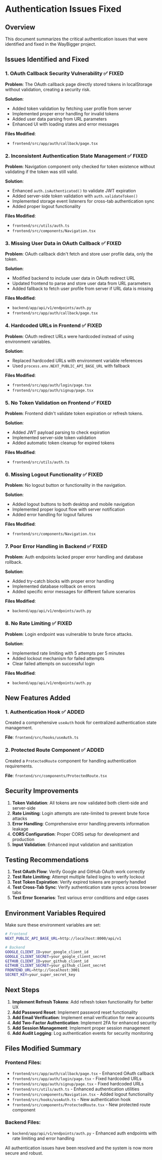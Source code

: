 # Authentication Issues Fixed

## Overview
This document summarizes the critical authentication issues that were identified and fixed in the WayBigger project.

## Issues Identified and Fixed

### 1. **OAuth Callback Security Vulnerability** ✅ FIXED
**Problem**: The OAuth callback page directly stored tokens in localStorage without validation, creating a security risk.

**Solution**: 
- Added token validation by fetching user profile from server
- Implemented proper error handling for invalid tokens
- Added user data parsing from URL parameters
- Enhanced UI with loading states and error messages

**Files Modified**:
- `frontend/src/app/auth/callback/page.tsx`

### 2. **Inconsistent Authentication State Management** ✅ FIXED
**Problem**: Navigation component only checked for token existence without validating if the token was still valid.

**Solution**:
- Enhanced `auth.isAuthenticated()` to validate JWT expiration
- Added server-side token validation with `auth.validateToken()`
- Implemented storage event listeners for cross-tab authentication sync
- Added proper logout functionality

**Files Modified**:
- `frontend/src/utils/auth.ts`
- `frontend/src/components/Navigation.tsx`

### 3. **Missing User Data in OAuth Callback** ✅ FIXED
**Problem**: OAuth callback didn't fetch and store user profile data, only the token.

**Solution**:
- Modified backend to include user data in OAuth redirect URL
- Updated frontend to parse and store user data from URL parameters
- Added fallback to fetch user profile from server if URL data is missing

**Files Modified**:
- `backend/app/api/v1/endpoints/auth.py`
- `frontend/src/app/auth/callback/page.tsx`

### 4. **Hardcoded URLs in Frontend** ✅ FIXED
**Problem**: OAuth redirect URLs were hardcoded instead of using environment variables.

**Solution**:
- Replaced hardcoded URLs with environment variable references
- Used `process.env.NEXT_PUBLIC_API_BASE_URL` with fallback

**Files Modified**:
- `frontend/src/app/auth/login/page.tsx`
- `frontend/src/app/auth/signup/page.tsx`

### 5. **No Token Validation on Frontend** ✅ FIXED
**Problem**: Frontend didn't validate token expiration or refresh tokens.

**Solution**:
- Added JWT payload parsing to check expiration
- Implemented server-side token validation
- Added automatic token cleanup for expired tokens

**Files Modified**:
- `frontend/src/utils/auth.ts`

### 6. **Missing Logout Functionality** ✅ FIXED
**Problem**: No logout button or functionality in the navigation.

**Solution**:
- Added logout buttons to both desktop and mobile navigation
- Implemented proper logout flow with server notification
- Added error handling for logout failures

**Files Modified**:
- `frontend/src/components/Navigation.tsx`

### 7. **Poor Error Handling in Backend** ✅ FIXED
**Problem**: Auth endpoints lacked proper error handling and database rollback.

**Solution**:
- Added try-catch blocks with proper error handling
- Implemented database rollback on errors
- Added specific error messages for different failure scenarios

**Files Modified**:
- `backend/app/api/v1/endpoints/auth.py`

### 8. **No Rate Limiting** ✅ FIXED
**Problem**: Login endpoint was vulnerable to brute force attacks.

**Solution**:
- Implemented rate limiting with 5 attempts per 5 minutes
- Added lockout mechanism for failed attempts
- Clear failed attempts on successful login

**Files Modified**:
- `backend/app/api/v1/endpoints/auth.py`

## New Features Added

### 1. **Authentication Hook** ✅ ADDED
Created a comprehensive `useAuth` hook for centralized authentication state management.

**File**: `frontend/src/hooks/useAuth.ts`

### 2. **Protected Route Component** ✅ ADDED
Created a `ProtectedRoute` component for handling authentication requirements.

**File**: `frontend/src/components/ProtectedRoute.tsx`

## Security Improvements

1. **Token Validation**: All tokens are now validated both client-side and server-side
2. **Rate Limiting**: Login attempts are rate-limited to prevent brute force attacks
3. **Error Handling**: Comprehensive error handling prevents information leakage
4. **CORS Configuration**: Proper CORS setup for development and production
5. **Input Validation**: Enhanced input validation and sanitization

## Testing Recommendations

1. **Test OAuth Flow**: Verify Google and GitHub OAuth work correctly
2. **Test Rate Limiting**: Attempt multiple failed logins to verify lockout
3. **Test Token Expiration**: Verify expired tokens are properly handled
4. **Test Cross-Tab Sync**: Verify authentication state syncs across browser tabs
5. **Test Error Scenarios**: Test various error conditions and edge cases

## Environment Variables Required

Make sure these environment variables are set:

```bash
# Frontend
NEXT_PUBLIC_API_BASE_URL=http://localhost:8000/api/v1

# Backend
GOOGLE_CLIENT_ID=your_google_client_id
GOOGLE_CLIENT_SECRET=your_google_client_secret
GITHUB_CLIENT_ID=your_github_client_id
GITHUB_CLIENT_SECRET=your_github_client_secret
FRONTEND_URL=http://localhost:3001
SECRET_KEY=your_super_secret_key
```

## Next Steps

1. **Implement Refresh Tokens**: Add refresh token functionality for better UX
2. **Add Password Reset**: Implement password reset functionality
3. **Add Email Verification**: Implement email verification for new accounts
4. **Add Two-Factor Authentication**: Implement 2FA for enhanced security
5. **Add Session Management**: Implement proper session management
6. **Add Audit Logging**: Log authentication events for security monitoring

## Files Modified Summary

### Frontend Files:
- `frontend/src/app/auth/callback/page.tsx` - Enhanced OAuth callback
- `frontend/src/app/auth/login/page.tsx` - Fixed hardcoded URLs
- `frontend/src/app/auth/signup/page.tsx` - Fixed hardcoded URLs
- `frontend/src/utils/auth.ts` - Enhanced authentication utilities
- `frontend/src/components/Navigation.tsx` - Added logout functionality
- `frontend/src/hooks/useAuth.ts` - New authentication hook
- `frontend/src/components/ProtectedRoute.tsx` - New protected route component

### Backend Files:
- `backend/app/api/v1/endpoints/auth.py` - Enhanced auth endpoints with rate limiting and error handling

All authentication issues have been resolved and the system is now more secure and robust.
